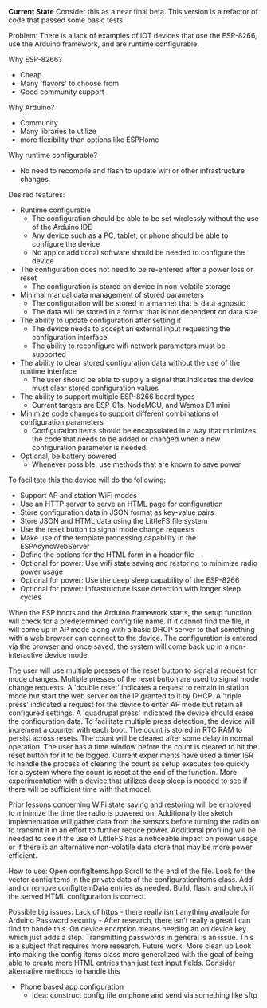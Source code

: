 **Current State**
Consider this as a near final beta.
This version is a refactor of code that passed some basic tests.

Problem: There is a lack of examples of IOT devices that use the ESP-8266, use the Arduino framework, and are runtime configurable.

Why ESP-8266?
  - Cheap
  - Many 'flavors' to choose from
  - Good community support
  
Why Arduino?
  - Community
  - Many libraries to utilize
  - more flexibility than options like ESPHome
  
Why runtime configurable?
  - No need to recompile and flash to update wifi or other infrastructure changes
  
Desired features:
  - Runtime configurable
    - The configuration should be able to be set wirelessly without the use of the Arduino IDE
    - Any device such as a PC, tablet, or phone should be able to configure the device
    - No app or additional software should be needed to configure the device
  - The configuration does not need to be re-entered after a power loss or reset
    - The configuration is stored on device in non-volatile storage
  - Minimal manual data management of stored parameters
    - The configuration will be stored in a manner that is data agnostic
    - The data will be stored in a format that is not dependent on data size
  - The ability to update configuration after setting it
    - The device needs to accept an external input requesting the configuration interface
    - The ability to reconfigure wifi network parameters must be supported
  - The ability to clear stored configuration data without the use of the runtime interface
    - The user should be able to supply a signal that indicates the device must clear stored configuration values
  - The ability to support multiple ESP-8266 board types
    - Current targets are ESP-01s, NodeMCU, and Wemos D1 mini
  - Minimize code changes to support different combinations of configuration parameters
    - Configuration items should be encapsulated in a way that minimizes the code that needs to be added or changed when a new configuration parameter is needed.
  - Optional, be battery powered
    - Whenever possible, use methods that are known to save power
    
To facilitate this the device will do the following:
  - Support AP and station WiFi modes
  - Use an HTTP server to serve an HTML page for configuration
  - Store configuration data in JSON format as key-value pairs
  - Store JSON and HTML data using the LittleFS file system
  - Use the reset button to signal mode change requests
  - Make use of the template processing capability in the ESPAsyncWebServer
  - Define the options for the HTML form in a header file
  - Optional for power: Use wifi state saving and restoring to minimize radio power usage
  - Optional for power: Use the deep sleep capability of the ESP-8266
  - Optional for power: Infrastructure issue detection with longer sleep cycles
    
    

When the ESP boots and the Arduino framework starts, the setup function will check for a predetermined config file name. 
If it cannot find the file, it will come up in AP mode along with a basic DHCP server to that something with a web browser can connect to the device.
The configuration is entered via the browser and once saved, the system will come back up in a non-interactive device mode. 

The user will use multiple presses of the reset button to signal a request for mode changes.
Multiple presses of the reset button are used to signal mode change requests. 
A 'double reset' indicates a request to remain in station mode but start the web server on the IP granted to it by DHCP.
A 'triple press' indicated a request for the device to enter AP mode but retain all configured settings.
A 'quadrupal press' indicated the device should erase the configuration data.
To facilitate multiple press detection, the device will increment a counter with each boot. The count is stored in RTC RAM to persist across resets.
The count will be cleared after some delay in normal operation. The user has a time window before the count is cleared to hit the reset button for it to be logged.
Current experiments have used a timer ISR to handle the process of clearing the count as setup executes too quickly for a system where the count is reset at the end of the function.
More experimentation with a device that utilizes deep sleep is needed to see if there will be sufficient time with that model. 

Prior lessons concerning WiFi state saving and restoring will be employed to minimize the time the radio is powered on. 
Additionally the sketch implementation will gather data from the sensors before turning the radio on to transmit it in an effort to further reduce power.
Additional profiling will be needed to see if the use of LittleFS has a noticeable impact on power usage or if there is an alternative non-volatile data store that may be more power efficient.

How to use:
Open configItems.hpp
Scroll to the end of the file. 
Look for the vector configItems in the private data of the configurationItems class.
Add and or remove configItemData entries as needed.
Build, flash, and check if the served HTML configuration is correct.

Possible big issues:
Lack of https - there really isn't anything available for Arduino
Password security - After research, there isn't really a great I can find to hande this. On device encrption means needing an on device key which just adds a step.
                    Transmitting passwords in general is an issue. This is a subject that requires more research.
Future work:
More clean up
Look into making the config items class more generalized with the goal of being able to create more HTML entries than just text input fields.
Consider alternative methods to handle this
  - Phone based app configuration
    - Idea: construct config file on phone and send via something like sftp